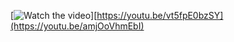 [![Watch the video](https://i.sstatic.net/Vp2cE.png)][https://youtu.be/vt5fpE0bzSY](https://youtu.be/amjOoVhmEbI)
